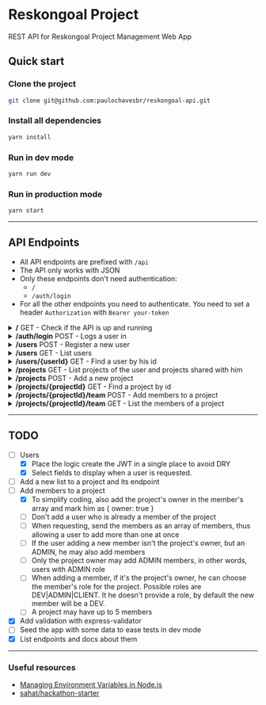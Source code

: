 # Reskongoal Project
REST API for Reskongoal Project Management Web App

## Quick start

### Clone the project
```sh
git clone git@github.com:paulochavesbr/reskongoal-api.git
```

### Install all dependencies
```sh
yarn install
```

### Run in dev mode
```sh
yarn run dev
```

### Run in production mode
```sh
yarn start
```

-------------------------------------

## API Endpoints

- All API endpoints are prefixed with `/api`
- The API only works with JSON
- Only these endpoints don't need authentication:
  - `/`
  - `/auth/login`
- For all the other endpoints you need to authenticate. You need to set a header `Authorization` with `Bearer your-token`

</summary>
<details>
<summary><b>/</b> GET - Check if the API is up and running</summary>

</details>

<details>
<summary><b>/auth/login</b> POST - Logs a user in</summary>

- Request body

  ```json
  {
    "email": "paul@email.com",
    "password": "12345"
  }
  ```

- Response

  ```json
  {
    "token": "your-token",
    "email": "paul@email.com"
  }
  ```

</details>

<details>
<summary><b>/users</b> POST - Register a new user</summary>

- Constraints
  - The user email is unique
- Fields
  - `name [required]`
  - `email [required]`
  - `password [required]`
- Request body

  ```json
  {
    "name": "Paul",
    "email": "paul@email.com",
    "password": "12345"
  }
  ```
- Response

  - **201** - Created
  
    ```json
    {
      "token": "your-token",
      "email": "paul@email.com"
    }
    ```
    
</details>

<details>
<summary><b>/users</b> GET - List users</summary>

- Response

  ```json
  [
    {
      "_id": "58b59c61c537a718e6255bf5",
      "updatedAt": "2017-02-28T15:50:57.310Z",
      "createdAt": "2017-02-28T15:50:57.310Z",
      "name": "Paul",
      "email": "paul@email.com"
    }
  ]
  ```
</details>

<details>
<summary><b>/users/{userId}</b> GET - Find a user by his id</summary>

- All users can be found by providing his id
- Response

  ```json
  {
    "_id": "58b59c61c537a718e6255bf5",
    "name": "Paul",
    "email": "paul@email.com"
  }
  ```
</details>

<details>
<summary><b>/projects</b> GET - List projects of the user and projects shared with him</summary>

- Response

  ```json
  [
    {
      "_id": "58b5a16d3d80922497cc550a",
      "name": "Sample Project",
      "description": "Enjoy Reskongoal Project Management",
      "ownerId": "58b5a16d3d80922497cc5509",
      "team" : [],
      "lists": [{}],
      "backgroundColor": "white"
    }
  ]
  ```

</details>

<details>
<summary><b>/projects</b> POST - Add a new project</summary>

- If `lists` is `null`, then no list is gonna be created for this project
- If `lists` is omitted, then 3 default lists `To Do`, `Doing` and `Done` are gonna be created
- The default `backgroundColor` is `white`
- You may also inform members for the project
- Fields
  - `name [required]`
  - `description`
  - `backgroundColor`
  - `lists`
  - `team`
- Request

  ```json
  {
    "name": "Reskongoal Project",
    "description": "Project Management Web App",
    "backgroundColor": "blue",
    "lists": [
      {"pos": 0, "name": "TODO"},
      {"pos": 1, "name": "DOING"},
    ],
    "team": [
      {"_id": "58b5a16d3d80922497cc550a"}
    ]
  }
  ```

- Response

  ```json
  {
    "__v": 0,
    "updatedAt": "2017-02-28T17:28:44.733Z",
    "createdAt": "2017-02-28T17:28:44.733Z",
    "name": "Reskongoal Project",
    "description": "Project Management Web App",
    "ownerId": "58b5a16d3d80922497cc5509",
    "_id": "58b5b34cf691042eea4e93e5",
    "team": [
      {
        "_id": "58b5a16d3d80922497cc5509",
        "owner": true,
        "role": "ADMIN",
        "joinedAt": "2017-02-28T17:18:43.487Z"
      }
    ],
    "lists": [
      {
        "pos": 0,
        "name": "To Do",
        "_id": "58b5b34cf691042eea4e93e8",
        "createdAt": "2017-02-28T17:18:43.487Z"
      },
      {
        "pos": 1,
        "name": "Doing",
        "_id": "58b5b34cf691042eea4e93e7",
        "createdAt": "2017-02-28T17:18:43.487Z"
      },
      {
        "pos": 2,
        "name": "Done",
        "_id": "58b5b34cf691042eea4e93e6",
        "createdAt": "2017-02-28T17:18:43.487Z"
      }
    ],
    "backgroundColor": "blue"
  }
  ```

</details>

<details>
<summary><b>/projects/{projectId}</b> GET - Find a project by id</summary>

A user may access projects he owns or projects that have been shared with him

- Response

An array of projects

</details>

<details>
<summary><b>/projects/{projectId}/team</b> POST - Add members to a project</summary>

- You may not add a member twice in the same project
- Only the owner may add a member with ADMIN role in the project
- Only an admin member may add other members to a project
- The request body must be an array
- Fields
  - `_id [required]`: member id
  - `role`: member role in the project
- Request

  ```json
  [
    {"_id": "58b5b34cf691042eea4e93e6"},
    {"_id": "58b5b34cf691042eea4e93e6", "role": "ADMIN"},
  ]
  ```

</details>

<details>
<summary><b>/projects/{projectId}/team</b> GET - List the members of a project</summary>


</details>

-------------------------------------

## TODO
- [ ] Users
  - [X] Place the logic create the JWT in a single place to avoid DRY
  - [X] Select fields to display when a user is requested.
- [ ] Add a new list to a project and its endpoint
- [ ] Add members to a project
  - [X] To simplify coding, also add the project's owner in the member's array and mark him as
        { owner: true }
  - [ ] Don't add a user who is already a member of the project
  - [ ] When requesting, send the members as an array of members, thus allowing a user to add
        more than one at once
  - [ ] If the user adding a new member isn't the project's owner, but an ADMIN, he may also 
        add members
  - [ ] Only the project owner may add ADMIN members, in other words, users with ADMIN role
  - [ ] When adding a member, if it's the project's owner, he can choose the member's role for the
        project. Possible roles are DEV|ADMIN|CLIENT. It he doesn't provide a role, by default 
        the new member will be a DEV.
  - [ ] A project may have up to 5 members
- [X] Add validation with express-validator
- [ ] Seed the app with some data to ease tests in dev mode
- [X] List endpoints and docs about them

-------------------------------------

### Useful resources
- [Managing Environment Variables in Node.js](https://medium.com/@rafaelvidaurre/managing-environment-variables-in-node-js-2cb45a55195f)
- [sahat/hackathon-starter](https://github.com/sahat/hackathon-starter/)
